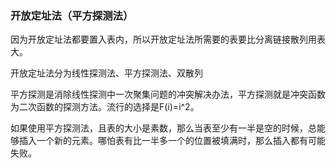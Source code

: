 ### 开放定址法（平方探测法）

因为开放定址法都要置入表内，所以开放定址法所需要的表要比分离链接散列用表大。

开放定址法分为线性探测法、平方探测法、双散列

平方探测是消除线性探测中一次聚集问题的冲突解决办法，平方探测就是冲突函数为二次函数的探测方法。流行的选择是F(i)=i^2。


如果使用平方探测法，且表的大小是素数，那么当表至少有一半是空的时候，总能够插入一个新的元素。哪怕表有比一半多一个的位置被填满时，那么插入都有可能失败。
